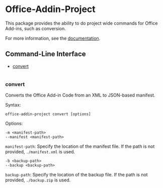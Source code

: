 # Office-Addin-Project

This package provides the ability to do project wide commands for Office Add-ins, such as conversion.

For more information, see the [documentation](https://learn.microsoft.com/office/dev/add-ins/develop/add-in-manifests).

## Command-Line Interface

* [convert](#info)

#

### convert

Converts the Office Add-in Code from an XML to JSON-based manifest.

Syntax:

`office-addin-project convert [options]`

Options:

`-m <manifest-path>`<br>
`--manifest <manifest-path>`

`manifest-path`: Specify the location of the manifest file. If the path is not provided, `./manifest.xml` is used.

`-b <backup-path>`<br>
`--backup <backup-path>`

`backup-path`: Specify the location of the backup file. If the path is not provided, `./backup.zip` is used.

